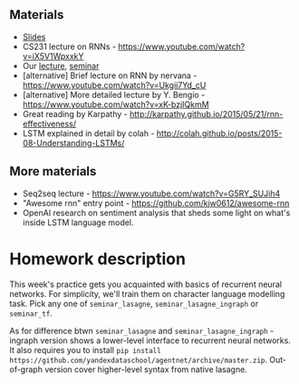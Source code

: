 ## Materials
* [Slides](https://yadi.sk/i/-Iqdhg483GDyoN)
* CS231 lecture on RNNs - https://www.youtube.com/watch?v=iX5V1WpxxkY
* Our [lecture](https://yadi.sk/i/XHmT5hO53GcCKV), [seminar](https://yadi.sk/i/19twHESN3GcGKQ)
* [alternative] Brief lecture on RNN by nervana - https://www.youtube.com/watch?v=Ukgii7Yd_cU
* [alternative] More detailed lecture by Y. Bengio - https://www.youtube.com/watch?v=xK-bzjIQkmM
* Great reading by Karpathy - http://karpathy.github.io/2015/05/21/rnn-effectiveness/
* LSTM explained in detail by colah - http://colah.github.io/posts/2015-08-Understanding-LSTMs/

## More materials
* Seq2seq lecture - https://www.youtube.com/watch?v=G5RY_SUJih4
* "Awesome rnn" entry point - https://github.com/kjw0612/awesome-rnn
* OpenAI research on sentiment analysis that sheds some light on what's inside LSTM language model.

# Homework description

This week's practice gets you acquainted with basics of recurrent neural networks. For simplicity, we'll train them on character language modelling task. Pick any one of `seminar_lasagne`, `seminar_lasagne_ingraph` or `seminar_tf`.

As for difference btwn `seminar_lasagne` and `seminar_lasagne_ingraph` - ingraph version shows a lower-level interface to recurrent neural networks. It also requires you to install `pip install https://github.com/yandexdataschool/agentnet/archive/master.zip`. Out-of-graph version cover higher-level syntax from native lasagne.

